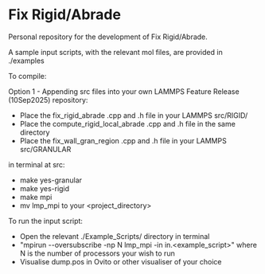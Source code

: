 # Fix Rigid/Abrade

Personal repository for the development of Fix Rigid/Abrade. 

A sample input scripts, with the relevant mol files, are provided in ./examples

To compile:

Option 1 - Appending src files into your own LAMMPS Feature Release	(10Sep2025) repository:

  - Place the fix_rigid_abrade .cpp and .h file in your LAMMPS src/RIGID/
  - Place the compute_rigid_local_abrade .cpp and .h file in the same directory
  - Place the fix_wall_gran_region .cpp and .h file in your LAMMPS src/GRANULAR


in terminal at src:

- make yes-granular
- make yes-rigid
- make mpi
- mv lmp_mpi to your <project_directory>

To run the input script:

- Open the relevant ./Example_Scripts/ directory in terminal
- "mpirun --oversubscribe -np N lmp_mpi -in in.<example_script>" where N is the number of processors your wish to run
- Visualise dump.pos in Ovito or other visualiser of your choice

